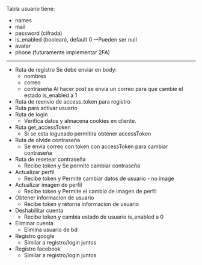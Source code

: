 Tabla usuario tiene:
- names
- mail
- password (cifrada)
- is_enabled (boolean), default 0
--Pueden ser null
- avatar
- phone (futuramente implementar 2FA)

<hr />

- Ruta de registro
  Se debe enviar en body:
  - nombres
  - correo
  - contraseña
  Al hacer post se envia un correo para que cambie el estado is_enabled a 1
- Ruta de reenvio de access_token para registro
- Ruta para activar usuario
- Ruta de login
  - Verifica datos y almacena cookies en cliente.
- Ruta get_accessToken
  - Si se esta logueado permitira obtener accessToken
- Ruta de olvide contraseña
  - Se envia correo con token con accessToken para cambiar contraseña
- Ruta de resetear contraseña
  - Recibe token y Se permite cambiar contraseña
- Actualizar perfil
  - Recibe token y Permite cambiar datos de usuario - no image
- Actualizar imagen de perfil
  - Recibe token y Permite el cambio de imagen de perfil
- Obtener informacion de usuario
  - Recibe token y retorna informacion de usuario
- Deshabilitar cuenta
  - Recibe token y cambia estado de usuario is_enabled a 0
- Eliminar cuenta
  - Elimina usuario de bd
- Registro google
  - Similar a registro/login juntos
- Registro facebook
  - Similar a registro/login juntos
